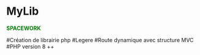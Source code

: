 # MyLib
<span style="color: green; font-weight: bold;">SPACEWORK</span>


#Création de librairie php
#Legere
#Route dynamique avec structure MVC 
#PHP version 8 ++
